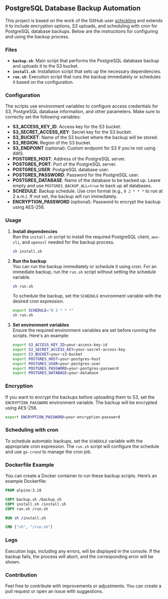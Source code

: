 ## PostgreSQL Database Backup Automation

This project is based on the work of the GitHub user [schickling](https://github.com/schickling/dockerfiles/tree/master/postgres-backup-s3) and extends it to include encryption options, S3 uploads, and scheduling with cron for PostgreSQL database backups. Below are the instructions for configuring and using the backup process.

### Files

- **`backup.sh`**: Main script that performs the PostgreSQL database backup and uploads it to the S3 bucket.
- **`install.sh`**: Installation script that sets up the necessary dependencies.
- **`run.sh`**: Execution script that runs the backup immediately or schedules it based on the configuration.

### Configuration

The scripts use environment variables to configure access credentials for S3, PostgreSQL database information, and other parameters. Make sure to correctly set the following variables:

- **S3_ACCESS_KEY_ID**: Access key for the S3 bucket.
- **S3_SECRET_ACCESS_KEY**: Secret key for the S3 bucket.
- **S3_BUCKET**: Name of the S3 bucket where the backup will be stored.
- **S3_REGION**: Region of the S3 bucket.
- **S3_ENDPOINT** (optional): Custom endpoint for S3 if you're not using AWS.
- **POSTGRES_HOST**: Address of the PostgreSQL server.
- **POSTGRES_PORT**: Port of the PostgreSQL server.
- **POSTGRES_USER**: PostgreSQL database user.
- **POSTGRES_PASSWORD**: Password for the PostgreSQL user.
- **POSTGRES_DATABASE**: Name of the database to be backed up. Leave empty and use `POSTGRES_BACKUP_ALL=true` to back up all databases.
- **SCHEDULE**: Backup schedule. Use cron format (e.g., `0 2 * * *` to run at 2 a.m.). If not set, the backup will run immediately.
- **ENCRYPTION_PASSWORD** (optional): Password to encrypt the backup using AES-256.

### Usage

1. **Install dependencies**  
   Run the `install.sh` script to install the required PostgreSQL client, `aws-cli`, and `openssl` needed for the backup process.

   ```bash
   sh install.sh
   ```

2. **Run the backup**  
   You can run the backup immediately or schedule it using cron. For an immediate backup, run the `run.sh` script without setting the schedule variable.

   ```bash
   sh run.sh
   ```

   To schedule the backup, set the `SCHEDULE` environment variable with the desired cron expression.

   ```bash
   export SCHEDULE="0 2 * * *"
   sh run.sh
   ```

3. **Set environment variables**  
   Ensure the required environment variables are set before running the scripts. Here's an example:

   ```bash
   export S3_ACCESS_KEY_ID=your-access-key-id
   export S3_SECRET_ACCESS_KEY=your-secret-access-key
   export S3_BUCKET=your-s3-bucket
   export POSTGRES_HOST=your-postgres-host
   export POSTGRES_USER=your-postgres-user
   export POSTGRES_PASSWORD=your-postgres-password
   export POSTGRES_DATABASE=your-database
   ```

### Encryption

If you want to encrypt the backups before uploading them to S3, set the `ENCRYPTION_PASSWORD` environment variable. The backup will be encrypted using AES-256.

```bash
export ENCRYPTION_PASSWORD=your-encryption-password
```

### Scheduling with cron

To schedule automatic backups, set the `SCHEDULE` variable with the appropriate cron expression. The `run.sh` script will configure the schedule and use `go-crond` to manage the cron job.

### Dockerfile Example

You can create a Docker container to run these backup scripts. Here’s an example Dockerfile:

```dockerfile
FROM alpine:3.18

COPY backup.sh /backup.sh
COPY install.sh /install.sh
COPY run.sh /run.sh

RUN sh /install.sh

CMD ["sh", "/run.sh"]
```

### Logs

Execution logs, including any errors, will be displayed in the console. If the backup fails, the process will abort, and the corresponding error will be shown.

### Contribution

Feel free to contribute with improvements or adjustments. You can create a pull request or open an issue with suggestions.
